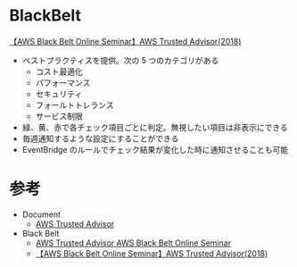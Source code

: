 # BlackBelt

[【AWS Black Belt Online Seminar】AWS Trusted Advisor(2018)](https://d1.awsstatic.com/webinars/jp/pdf/services/20180711_AWS-BlackBelt_TrustedAdvisor_public.pdf)

* ベストプラクティスを提供。次の 5 つのカテゴリがある
  * コスト最適化
  * パフォーマンス
  * セキュリティ
  * フォールトトレランス
  * サービス制限
* 緑、黄、赤で各チェック項目ごとに判定。無視したい項目は非表示にできる
* 毎週通知するような設定にすることができる
* EventBridge のルールでチェック結果が変化した時に通知させることも可能


# 参考

* Document
  * [AWS Trusted Advisor](https://docs.aws.amazon.com/ja_jp/awssupport/latest/user/trusted-advisor.html)
* Black Belt
  * [AWS Trusted Advisor AWS Black Belt Online Seminar](https://pages.awscloud.com/rs/112-TZM-766/images/AWS-Black-Belt_2022_AWS_Trusted_Advisor_0915_v1.pdf)
  * [【AWS Black Belt Online Seminar】AWS Trusted Advisor(2018)](https://d1.awsstatic.com/webinars/jp/pdf/services/20180711_AWS-BlackBelt_TrustedAdvisor_public.pdf)


